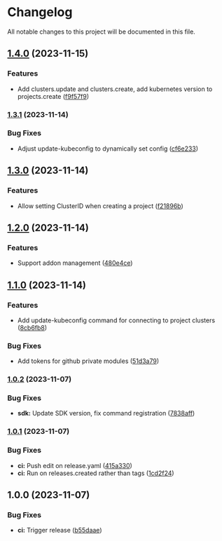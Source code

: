 # Changelog

All notable changes to this project will be documented in this file.

## [1.4.0](https://github.com/launchboxio/launchboxctl/compare/v1.3.1...v1.4.0) (2023-11-15)


### Features

* Add clusters.update and clusters.create, add kubernetes version to projects.create ([f9f57f9](https://github.com/launchboxio/launchboxctl/commit/f9f57f9cc499d4c8ed1f5596393bbcd05d16c81e))

### [1.3.1](https://github.com/launchboxio/launchboxctl/compare/v1.3.0...v1.3.1) (2023-11-14)


### Bug Fixes

* Adjust update-kubeconfig to dynamically set config ([cf6e233](https://github.com/launchboxio/launchboxctl/commit/cf6e23393e594c4a8f3a8b67a6dc8c1899ccee64))

## [1.3.0](https://github.com/launchboxio/launchboxctl/compare/v1.2.0...v1.3.0) (2023-11-14)


### Features

* Allow setting ClusterID when creating a project ([f21896b](https://github.com/launchboxio/launchboxctl/commit/f21896bb151ede31f6dd419feeb495770b217125))

## [1.2.0](https://github.com/launchboxio/launchboxctl/compare/v1.1.0...v1.2.0) (2023-11-14)


### Features

* Support addon management ([480e4ce](https://github.com/launchboxio/launchboxctl/commit/480e4ce86a345a9d198391f00da546f22130a7ca))

## [1.1.0](https://github.com/launchboxio/launchboxctl/compare/v1.0.2...v1.1.0) (2023-11-14)


### Features

* Add update-kubeconfig command for connecting to project clusters ([8cb6fb8](https://github.com/launchboxio/launchboxctl/commit/8cb6fb87964071ba4a2b79c6fdeac3425eab7d40))


### Bug Fixes

* Add tokens for github private modules ([51d3a79](https://github.com/launchboxio/launchboxctl/commit/51d3a795735c19169ae380969427086daca3b39e))

### [1.0.2](https://github.com/launchboxio/launchboxctl/compare/v1.0.1...v1.0.2) (2023-11-07)


### Bug Fixes

* **sdk:** Update SDK version, fix command registration ([7838aff](https://github.com/launchboxio/launchboxctl/commit/7838affabe928e439e318d099232bd8c6ca1a44a))

### [1.0.1](https://github.com/launchboxio/launchboxctl/compare/v1.0.0...v1.0.1) (2023-11-07)


### Bug Fixes

* **ci:** Push edit on release.yaml ([415a330](https://github.com/launchboxio/launchboxctl/commit/415a33073bb77723cc739b2492b418c2d8c1dc71))
* **ci:** Run on releases.created rather than tags ([1cd2f24](https://github.com/launchboxio/launchboxctl/commit/1cd2f2453d8030fa884cba8392d73f2f79ca46d9))

## 1.0.0 (2023-11-07)


### Bug Fixes

* **ci:** Trigger release ([b55daae](https://github.com/launchboxio/launchboxctl/commit/b55daae665a56fe2af26ea35e0854b024e5fbd86))
